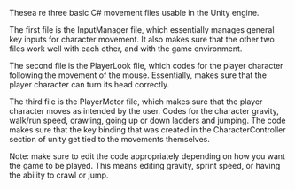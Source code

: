 Thesea re three basic C# movement files usable in the Unity engine.

The first file is the InputManager file, which essentially manages 
general key inputs for character movement. It also makes sure that the 
other two files work well with each other, and with the game environment.

The second file is the PlayerLook file, which codes for the player character
following the movement of the mouse. Essentially, makes sure that the player
character can turn its head correctly.

The third file is the PlayerMotor file, which makes sure that the player character 
moves as intended by the user. Codes for the character gravity, walk/run speed,
crawling, going up or down ladders and jumping. The code makes sure that the key binding that was created in the
CharacterController section of unity get tied to the movements themselves.

Note: make sure to edit the code appropriately depending on how you want the game to be played.
This means editing gravity, sprint speed, or having the ability to crawl or jump.

